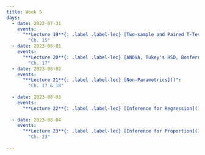 ```yaml
---
title: Week 5
days:
  - date: 2022-07-31
    events:
      "**Lecture 19**{: .label .label-lec} [Two-sample and Paired T-Tests]()":
        "Ch. 15"      
  - date: 2023-08-01
    events:
      "**Lecture 20**{: .label .label-lec} [ANOVA, Tukey's HSD, Bonferroni Method]()": 
        "Ch. 17"
  - date: 2023-08-02
    events:
      "**Lecture 21**{: .label .label-lec} [Non-Parametrics]()":
        "Ch. 17 & 18"
      
  - date: 2023-08-03
    events:
      "**Lecture 22**{: .label .label-lec} [Inference for Regression]()":
      
  - date: 2023-08-04
    events:
      "**Lecture 23**{: .label .label-lec} [Inference for Proportion]()":
        "Ch. 23"
      
---
```

